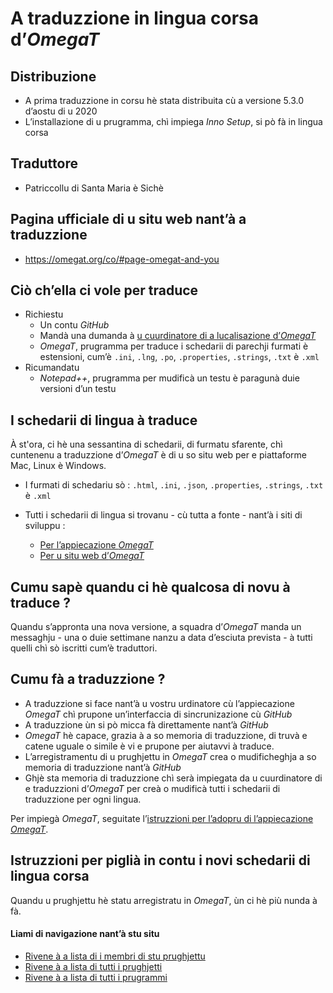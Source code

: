 # A traduzzione in lingua corsa d’_OmegaT_

## Distribuzione
- A prima traduzzione in corsu hè stata distribuita cù a versione 5.3.0 d’aostu di u 2020
- L’installazione di u prugramma, chì impiega _Inno Setup_, si pò fà in lingua corsa

## Traduttore
- Patriccollu di Santa Maria è Sichè

## Pagina ufficiale di u situ web nant’à a traduzzione
- https://omegat.org/co/#page-omegat-and-you

## Ciò ch’ella ci vole per traduce
- Richiestu
  - Un contu _GitHub_
  - Mandà una dumanda à [u cuurdinatore di a lucalisazione d’_OmegaT_](mailto:localization@omegat.org)
  - _OmegaT_, prugramma per traduce i schedarii di parechji furmati è estensioni, cum’è `.ini`, `.lng`, `.po`, `.properties`, `.strings`, `.txt` è `.xml`
- Ricumandatu
  - _Notepad++_, prugramma per mudificà un testu è paragunà duie versioni d’un testu

## I schedarii di lingua à traduce

À st'ora, ci hè una sessantina di schedarii, di furmatu sfarente, chì cuntenenu a traduzzione d’_OmegaT_ è di u so situ web per e piattaforme Mac, Linux è Windows.

- I furmati di schedariu sò : `.html`, `.ini`, `.json`, `.properties`, `.strings`, `.txt` è `.xml`

- Tutti i schedarii di lingua si trovanu - cù tutta a fonte - nant’à i siti di sviluppu :
  - [Per l’appiecazione _OmegaT_](https://github.com/omegat-org/omegat)
  - [Per u situ web d’_OmegaT_](https://github.com/omegat-org/omegat-website)

## Cumu sapè quandu ci hè qualcosa di novu à traduce ?

Quandu s’appronta una nova versione, a squadra d’_OmegaT_ manda un messaghju - una o duie settimane nanzu a data d’esciuta prevista - à tutti quelli chì sò iscritti cum’è traduttori.

## Cumu fà a traduzzione ?

- A traduzzione si face nant’à u vostru urdinatore cù l’appiecazione _OmegaT_ chì prupone un’interfaccia di sincrunizazione cù _GitHub_
- A traduzzione ùn si pò micca fà direttamente nant’à _GitHub_
- _OmegaT_ hè capace, grazia à a so memoria di traduzzione, di truvà e catene uguale o simile è vi e prupone per aiutavvi à traduce.
- L’arregistramentu di u prughjettu in _OmegaT_ crea o mudificheghja a so memoria di traduzzione nant’à _GitHub_
- Ghjè sta memoria di traduzzione chì serà impiegata da u cuurdinatore di e traduzzioni d’_OmegaT_ per creà o mudificà tutti i schedarii di traduzzione per ogni lingua.

Per impiegà _OmegaT_, seguitate l’[istruzzioni per l’adopru di l’appiecazione _OmegaT_](OmegaT.md).

## Istruzzioni per piglià in contu i novi schedarii di lingua corsa

Quandu u prughjettu hè statu arregistratu in _OmegaT_, ùn ci hè più nunda à fà.

#### Liami di navigazione nant’à stu situ
- [Rivene à a lista di i membri di stu prughjettu](./)
- [Rivene à a lista di tutti i prughjetti](../)
- [Rivene à a lista di tutti i prugrammi](../../../../#readme)

